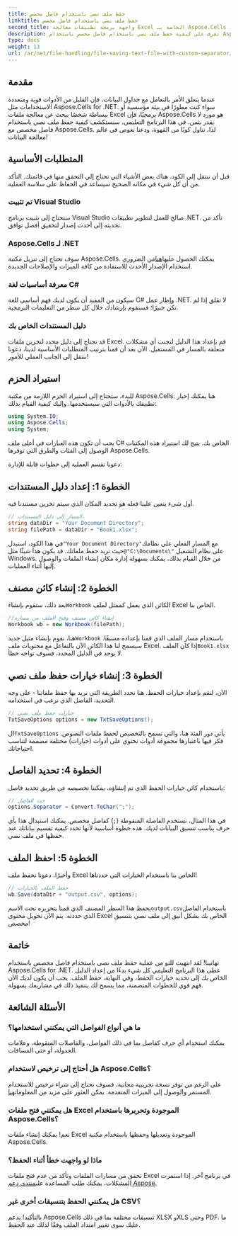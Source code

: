 ```yaml
---
title: حفظ ملف نصي باستخدام فاصل مخصص
linktitle: حفظ ملف نصي باستخدام فاصل مخصص
second_title: واجهة برمجة تطبيقات معالجة Excel الخاصة بـ Aspose.Cells .NET
description: تعرف على كيفية حفظ ملف نصي باستخدام فاصل مخصص باستخدام Aspose.Cells for .NET. يتضمن دليلًا خطوة بخطوة ونصائح.
type: docs
weight: 13
url: /ar/net/file-handling/file-saving-text-file-with-custom-separator/
---
```

## مقدمة
عندما يتعلق الأمر بالتعامل مع جداول البيانات، فإن القليل من الأدوات قوية ومتعددة الاستخدامات مثل Aspose.Cells for .NET. سواء كنت مطورًا في بيئة مؤسسية أو ببساطة شخصًا يبحث عن معالجة ملفات Excel برمجيًا، فإن Aspose.Cells هو مورد لا يقدر بثمن. في هذا البرنامج التعليمي، سنستكشف كيفية حفظ ملف نصي باستخدام فاصل مخصص مع Aspose.Cells. لذا، تناول كوبًا من القهوة، ودعنا نغوص في عالم معالجة البيانات!
## المتطلبات الأساسية
قبل أن ننتقل إلى الكود، هناك بعض الأشياء التي تحتاج إلى التحقق منها في قائمتك. التأكد من أن كل شيء في مكانه الصحيح سيساعد في الحفاظ على سلاسة العملية.
### تم تثبيت Visual Studio
ستحتاج إلى تثبيت برنامج Visual Studio صالح للعمل لتطوير تطبيقات .NET. تأكد من تحديثه إلى أحدث إصدار لتحقيق أفضل توافق.
### Aspose.Cells لـ .NET
 سوف تحتاج إلى تنزيل مكتبة Aspose.Cells. يمكنك الحصول عليها[هنا](https://releases.aspose.com/cells/net/)من الضروري استخدام الإصدار الأحدث للاستفادة من كافة الميزات والإصلاحات الجديدة.
### معرفة أساسيات لغة C#
سيكون من المفيد أن يكون لديك فهم أساسي للغة C# وإطار عمل .NET. لا تقلق إذا لم تكن خبيرًا؛ فسنقوم بإرشادك خلال كل سطر من التعليمات البرمجية.
### دليل المستندات الخاص بك
قد تحتاج إلى دليل محدد لتخزين ملفات Excel. قم بإعداد هذا الدليل لتجنب أي مشكلات متعلقة بالمسار في المستقبل.
الآن بعد أن قمنا بترتيب المتطلبات الأساسية لدينا، دعونا ننتقل إلى الجانب العملي للأمور!
## استيراد الحزم
للبدء، ستحتاج إلى استيراد الحزم اللازمة من مكتبة Aspose.Cells. هنا يمكنك إخبار تطبيقك بالأدوات التي سيستخدمها. وإليك كيفية القيام بذلك:
```csharp
using System.IO;
using Aspose.Cells;
using System;
```
يجب أن تكون هذه العبارات في أعلى ملف C# الخاص بك. يتيح لك استيراد هذه المكتبات الوصول إلى الفئات والطرق التي توفرها Aspose.Cells.

دعونا نقسم العملية إلى خطوات قابلة للإدارة:
## الخطوة 1: إعداد دليل المستندات
أول شيء يتعين علينا فعله هو تحديد المكان الذي سيتم تخزين مستندنا فيه. 
```csharp
// المسار إلى دليل المستندات.
string dataDir = "Your Document Directory";
string filePath = dataDir + "Book1.xlsx";
```
 في هذا الكود، استبدل`"Your Document Directory"`مع المسار الفعلي على نظامك حيث تريد حفظ ملفاتك. قد يكون هذا شيئًا مثل`@"C:\Documents\"` على نظام التشغيل Windows. من خلال القيام بذلك، يمكنك بسهولة إدارة مكان إنشاء الملفات والوصول إليها أثناء العمليات.
## الخطوة 2: إنشاء كائن مصنف
 بعد ذلك، سنقوم بإنشاء`Workbook` الكائن الذي يعمل كممثل لملف Excel الخاص بنا. 
```csharp
//إنشاء كائن مصنف وفتح الملف من مساره
Workbook wb = new Workbook(filePath);
```
 هنا، نقوم بإنشاء مثيل جديد`Workbook` باستخدام مسار الملف الذي قمنا بإعداده مسبقًا. سيسمح لنا هذا الكائن الآن بالتفاعل مع محتويات ملف Excel. إذا كان الملف`Book1.xlsx` لا يوجد في الدليل المحدد، فسوف تواجه خطأ.
## الخطوة 3: إنشاء خيارات حفظ ملف نصي
الآن، لنقم بإعداد خيارات الحفظ. هنا نحدد الطريقة التي نريد بها حفظ ملفاتنا - على وجه التحديد، الفاصل الذي نرغب في استخدامه.
```csharp
// خيارات حفظ ملف نصي
TxtSaveOptions options = new TxtSaveOptions();
```
 ال`TxtSaveOptions` يأتي دور الفئة هنا، والتي تسمح بالتخصيص لحفظ ملفات النصوص. فكر فيها باعتبارها مجموعة أدوات تحتوي على أدوات (خيارات) مختلفة مصممة لتناسب احتياجاتك.
## الخطوة 4: تحديد الفاصل
باستخدام كائن خيارات الحفظ الذي تم إنشاؤه، يمكننا تخصيصه عن طريق تحديد فاصل:
```csharp
// حدد الفاصل
options.Separator = Convert.ToChar(";");
```
في هذا المثال، نستخدم الفاصلة المنقوطة (`;`) كفاصل مخصص. يمكنك استبدال هذا بأي حرف يناسب تنسيق البيانات لديك. هذه خطوة أساسية لأنها تحدد كيفية تقسيم بياناتك عند حفظها في ملف نصي.
## الخطوة 5: احفظ الملف
وأخيرًا، دعونا نحفظ ملف Excel الخاص بنا باستخدام الخيارات التي حددناها!
```csharp
// حفظ الملف بالخيارات
wb.Save(dataDir + "output.csv", options);
```
 يحفظ هذا السطر المصنف الذي قمنا بتحريره تحت الاسم`output.csv`باستخدام الفاصل الذي حددته. يتم الآن تحويل محتوى Excel الخاص بك بشكل أنيق إلى ملف نصي بتنسيق مخصص!
## خاتمة
تهانينا! لقد انتهيت للتو من عملية حفظ ملف نصي باستخدام فاصل مخصص باستخدام Aspose.Cells for .NET. غطى هذا البرنامج التعليمي كل شيء بدءًا من إعداد الدليل الخاص بك إلى تحديد خيارات الحفظ، وفي النهاية، حفظ الملف. يجب أن يكون لديك الآن فهم قوي للخطوات المتضمنة، مما يسمح لك بتنفيذ ذلك في مشاريعك بسهولة.
## الأسئلة الشائعة
### ما هي أنواع الفواصل التي يمكنني استخدامها؟
يمكنك استخدام أي حرف كفاصل بما في ذلك الفواصل، والفاصلات المنقوطة، وعلامات الجدولة، أو حتى المسافات.
### هل أحتاج إلى ترخيص لاستخدام Aspose.Cells؟
 على الرغم من توفر نسخة تجريبية مجانية، فسوف تحتاج إلى شراء ترخيص للاستخدام المستمر والوصول إلى الميزات المتقدمة. يمكن العثور على مزيد من المعلومات[هنا](https://purchase.aspose.com/buy).
### هل يمكنني فتح ملفات Excel الموجودة وتحريرها باستخدام Aspose.Cells؟
نعم! يمكنك إنشاء ملفات Excel الموجودة وتعديلها وحفظها باستخدام مكتبة Aspose.Cells.
### ماذا لو واجهت خطأ أثناء الحفظ؟
تحقق من مسارات الملفات وتأكد من عدم فتح ملفات Excel في برنامج آخر. إذا استمرت المشكلات، يمكنك طلب المساعدة على[منتدى دعم Aspose](https://forum.aspose.com/c/cells/9).
### هل يمكنني الحفظ بتنسيقات أخرى غير CSV؟
بالتأكيد! يدعم Aspose.Cells تنسيقات مختلفة بما في ذلك XLSX وXLS وحتى PDF. ما عليك سوى تغيير امتداد الملف وفقًا لذلك عند الحفظ.